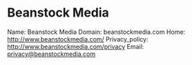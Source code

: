 
# Beanstock Media

Name: Beanstock Media
Domain: beanstockmedia.com
Home: http://www.beanstockmedia.com/
Privacy_policy: http://www.beanstockmedia.com/privacy
Email: privacy@beanstockmedia.com
